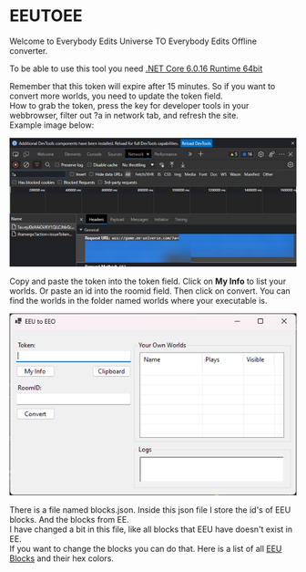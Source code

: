 # EEUTOEE
Welcome to Everybody Edits Universe TO Everybody Edits Offline converter.

To be able to use this tool you need [.NET Core 6.0.16 Runtime 64bit](https://dotnet.microsoft.com/en-us/download/dotnet/thank-you/runtime-desktop-6.0.16-windows-x64-installer)

Remember that this token will expire after 15 minutes. So if you want to convert more worlds, you need to update the token field.  
How to grab the token, press the key for developer tools in your webbrowser, filter out ?a in network tab, and refresh the site.   
Example image below:  

![img](https://github.com/capashaa/EEUTOEE/blob/main/img/networkexample.png)

Copy and paste the token into the token field. Click on **My Info** to list your worlds. Or paste an id into the roomid field. Then click on convert. 
You can find the worlds in the folder named worlds where your executable is.  

![img](https://github.com/capashaa/EEUTOEE/blob/main/img/tool.png)

There is a file named blocks.json. Inside this json file I store the id's of EEU blocks. And the blocks from EE.  
I have changed a bit in this file, like all blocks that EEU have doesn't exist in EE.  
If you want to change the blocks you can do that. Here is a list of all [EEU Blocks](https://capashaa.github.io/blocks.html) and their hex colors.

